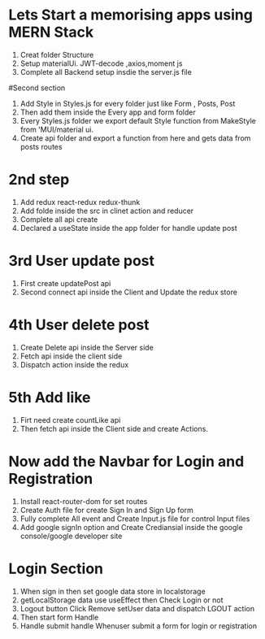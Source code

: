 #  Lets Start a memorising apps using MERN Stack
1. Creat folder Structure
2. Setup materialUi. JWT-decode ,axios,moment js
3. Complete all  Backend setup insdie the server.js file

#Second section

1. Add Style in Styles.js for every folder just like Form , Posts, Post
2. Then add them inside the  Every app and form folder
3. Every Styles.js folder we export default  Style function from  MakeStyle from 'MUI/material ui.
4. Create api folder and export a function from here and gets data from posts routes

# 2nd step
 
1. Add redux react-redux redux-thunk
2. Add folde inside the src in clinet action and reducer 
3. Complete all api create
4. Declared a useState inside the app folder for handle update post

# 3rd User update post

1. First create updatePost api
2. Second connect api inside the Client and Update the redux store

# 4th User delete post

1. Create Delete api inside the Server side
2. Fetch api inside the  client side
3. Dispatch action inside the redux 

# 5th Add like

1. Firt need create  countLike api
2. Then fetch api inside the Client side and create Actions.



# Now add the Navbar for Login and Registration

1. Install react-router-dom for set routes
2. Create Auth file for create Sign In and Sign Up form
3. Fully complete All event and Create Input.js file for control Input files
4. Add google signIn option and Create Crediansial inside the google console/google developer site


# Login Section 

1. When sign in then set google data store in localstorage
2. getLocalStorage data use useEffect then Check Login or not
3. Logout button Click Remove setUser data and dispatch LGOUT action
4. Then start form Handle
5. Handle submit handle Whenuser submit a form for login or registration
